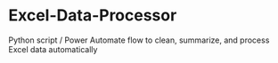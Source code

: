 # Excel-Data-Processor
Python script / Power Automate flow to clean, summarize, and process Excel data automatically
